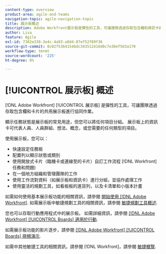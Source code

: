 ```yaml
---
content-type: overview
product-area: agile-and-teams
navigation-topic: agile-navigation-topic
title: 展示板概述
description: Adobe Workfront展示板是彈性的工具，可讓團隊透過存取包含欄和資訊卡的共用展示板進行協作。
author: Lisa
feature: Agile
exl-id: 7382e338-3e4c-4a93-a0d4-87ef52f69f36
source-git-commit: 8c02f5364154bdc343512416d0c7e38ef563a170
workflow-type: tm+mt
source-wordcount: '225'
ht-degree: 0%

---
```


# [!UICONTROL 展示板] 概述

[!DNL Adobe Workfront] [!UICONTROL 展示板] 是彈性的工具，可讓團隊透過存取包含欄和卡片的共用展示板進行協同作業。

顯示任務狀態是展示板的常見用途，但您可以將任何項目分組。 展示板上的資訊卡可代表人員、人員群組、想法、概念，或您需要的任何類型的項目。

使用展示板，您可以：

* 快速設定任務板
* 配置列以顯示狀態或類別
* 使用開放式卡片（臨機卡或連線至的卡片）自訂工作流程 [!DNL Workfront] 任務和問題)
* 在一個地方組織和管理團隊的工作
* 使用工作流對資料（如展示板和資訊卡）進行分組，並協作處理工作
* 使用靈活的規劃工具，如看板板的進貨列，以及卡清單和小版本計畫

如需如何使用基本展示板功能的相關資訊，請參閱 [開始使用 [!DNL Adobe Workfront]](../agile/get-started-with-boards/get-started-with-boards.md). 如需展示板中敏捷規劃工具的相關資訊，請參閱 [敏捷規劃工具概述](/help/quicksilver/agile/use-boards-agile-planning-tools/agile-planning-tools-overview.md).

您也可以存取行動應用程式中的展示板。 如需詳細資訊，請參閱 [[!DNL Adobe Workfront] [!UICONTROL Boards] 適用於行動](/help/quicksilver/workfront-basics/mobile-apps/using-the-workfront-mobile-app/mobile-boards.md).

如需展示板功能的影片逐步，請參閱 [[!DNL Adobe Workfront] [!UICONTROL Boards] 視頻演示](/help/quicksilver/agile/get-started-with-boards/boards-video-demonstrations.md).

如需中其他敏捷工具的相關資訊，請參閱 [!DNL Workfront]，請參閱 [敏捷概覽](../agile/agile-overview.md).
